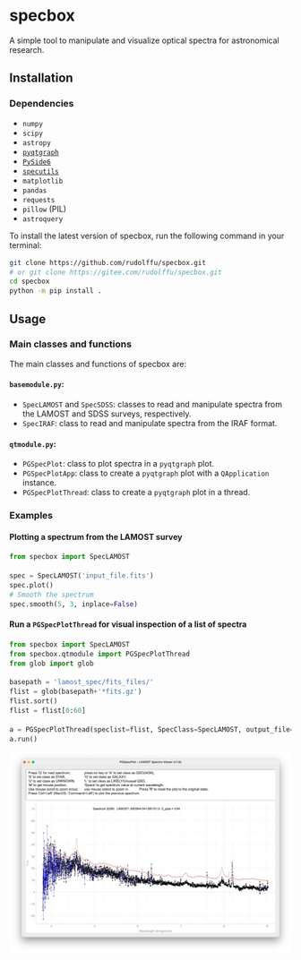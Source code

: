 # specbox
A simple tool to manipulate and visualize optical spectra for astronomical research.

## Installation
### Dependencies
- `numpy`
- `scipy`
- `astropy`
- [`pyqtgraph`](https://www.pyqtgraph.org/)
- [`PySide6`](https://doc.qt.io/qtforpython-6/gettingstarted.html#getting-started)
- [`specutils`](https://specutils.readthedocs.io/en/stable/installation.html)
- `matplotlib`
- `pandas`
- `requests`
- `pillow` (PIL)
- `astroquery`

To install the latest version of specbox, run the following command in your terminal:

```bash
git clone https://github.com/rudolffu/specbox.git 
# or git clone https://gitee.com/rudolffu/specbox.git 
cd specbox
python -m pip install .
```

## Usage
### Main classes and functions
The main classes and functions of specbox are:
#### `basemodule.py`:
- `SpecLAMOST` and `SpecSDSS`: classes to read and manipulate spectra from the LAMOST and SDSS surveys, respectively.
- `SpecIRAF`: class to read and manipulate spectra from the IRAF format.
#### `qtmodule.py`:
- `PGSpecPlot`: class to plot spectra in a `pyqtgraph` plot.
- `PGSpecPlotApp`: class to create a `pyqtgraph` plot with a `QApplication` instance.
- `PGSpecPlotThread`: class to create a `pyqtgraph` plot in a thread.

### Examples
#### Plotting a spectrum from the LAMOST survey
```python
from specbox import SpecLAMOST

spec = SpecLAMOST('input_file.fits')
spec.plot()
# Smooth the spectrum
spec.smooth(5, 3, inplace=False)
```

#### Run a `PGSpecPlotThread` for visual inspection of a list of spectra
```python
from specbox import SpecLAMOST
from specbox.qtmodule import PGSpecPlotThread
from glob import glob

basepath = 'lamost_spec/fits_files/'
flist = glob(basepath+'*fits.gz')
flist.sort()
flist = flist[0:60]

a = PGSpecPlotThread(speclist=flist, SpecClass=SpecLAMOST, output_file='vi_output_test60.csv')
a.run()
```
<img src="specbox/docs/figs/PGSpecPlotThread_example.jpg" width="600">
